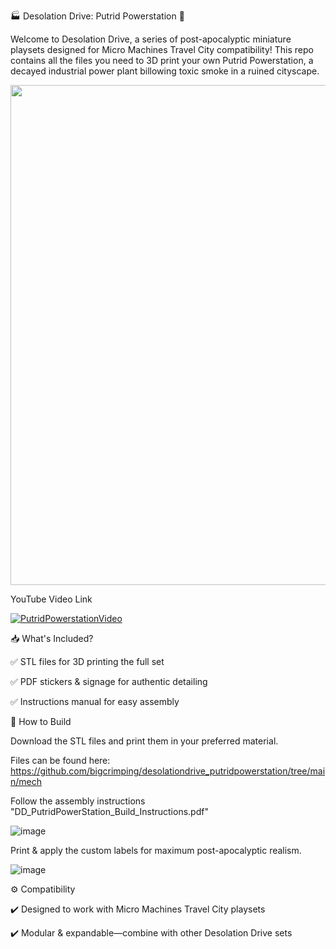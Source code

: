 🏭 Desolation Drive: Putrid Powerstation 🚧

Welcome to Desolation Drive, a series of post-apocalyptic miniature playsets designed for Micro Machines Travel City compatibility! This repo contains all the files you need to 3D print your own Putrid Powerstation, a decayed industrial power plant billowing toxic smoke in a ruined cityscape.

<img src="https://github.com/user-attachments/assets/61e285fd-02ca-4244-868c-09d18eb224fb" width="800">

YouTube Video Link

[![PutridPowerstationVideo](https://img.youtube.com/vi/fYv8kpbyV0k/0.jpg)](https://www.youtube.com/watch?v=fYv8kpbyV0k)


📥 What's Included?

✅ STL files for 3D printing the full set

✅ PDF stickers & signage for authentic detailing

✅ Instructions manual for easy assembly


🔧 How to Build

Download the STL files and print them in your preferred material.

Files can be found here: https://github.com/bigcrimping/desolationdrive_putridpowerstation/tree/main/mech

Follow the assembly instructions "DD_PutridPowerStation_Build_Instructions.pdf"

![image](https://github.com/user-attachments/assets/9ffc2065-dd8b-48c6-ac1f-4d830c6e2166)


Print & apply the custom labels for maximum post-apocalyptic realism.

![image](https://github.com/user-attachments/assets/54db7cd7-e868-43fd-b66f-779535477c4d)



⚙️ Compatibility

✔️ Designed to work with Micro Machines Travel City playsets

✔️ Modular & expandable—combine with other Desolation Drive sets


